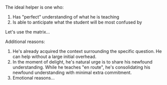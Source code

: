The ideal helper is one who:
  1. Has "perfect" understanding of what he is teaching
  2. Is able to anticipate what the student will be most confused by 

Let's use the matrix...

Additional reasons: 
1. He's already acquired the context surrounding the specific question. He can help without a large initial overhead.
2. In the moment of delight, he's natural urge is to share his newfound understanding. While he teaches "en route", he's consolidating his newfound understanding with minimal extra commitment.
3. Emotional reasons...
